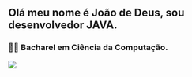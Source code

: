 ## Olá meu nome é João de Deus, sou desenvolvedor JAVA.
### 🧑‍🎓 Bacharel em Ciência da Computação.

<a href="https://www.linkedin.com/in/joaodedeusrsfilho" target="_blank"><img src="https://img.shields.io/badge/-LinkedIn-%230077B5?style=for-the-badge&logo=linkedin&logoColor=white" target="_blank"></a>


